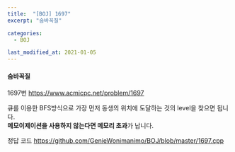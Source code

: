 ```yaml
---
title:  "[BOJ] 1697"
excerpt: "숨바꼭질"

categories:
  - BOJ

last_modified_at: 2021-01-05
---
```


#### 숨바꼭질

1697번 <https://www.acmicpc.net/problem/1697>

큐를 이용한 BFS방식으로 가장 먼저 동생의 위치에 도달하는 것의 level을 찾으면 됩니다.<br>
**메모이제이션을 사용하지 않는다면 메모리 초과**가 납니다.

정답 코드 <https://github.com/GenieWonimanimo/BOJ/blob/master/1697.cpp>